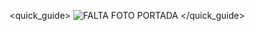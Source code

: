 <quick_guide>
![FALTA FOTO PORTADA]( http://static.energysistem.com/images/manuals/39903/5458f1f76f6fc.jpg)
</quick_guide>

